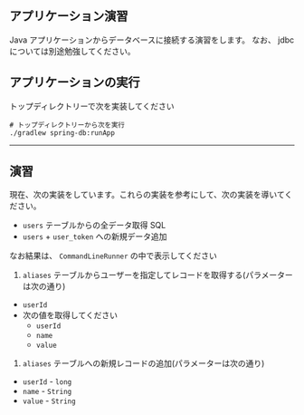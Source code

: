 アプリケーション演習
---

Java アプリケーションからデータベースに接続する演習をします。
なお、 jdbc については別途勉強してください。

アプリケーションの実行
---

トップディレクトリーで次を実装してください

```shell
# トップディレクトリーから次を実行
./gradlew spring-db:runApp
```

---

演習
---

現在、次の実装をしています。これらの実装を参考にして、次の実装を導いてください。

* `users` テーブルからの全データ取得 SQL
* `users` + `user_token` への新規データ追加

なお結果は、 `CommandLineRunner` の中で表示してください

1. `aliases` テーブルからユーザーを指定してレコードを取得する(パラメーターは次の通り)
  * `userId`
  * 次の値を取得してください
    * `userId`
    * `name`
    * `value`
1. `aliases` テーブルへの新規レコードの追加(パラメーターは次の通り)
  * `userId` - `long`
  * `name` - `String`
  * `value` - `String`

